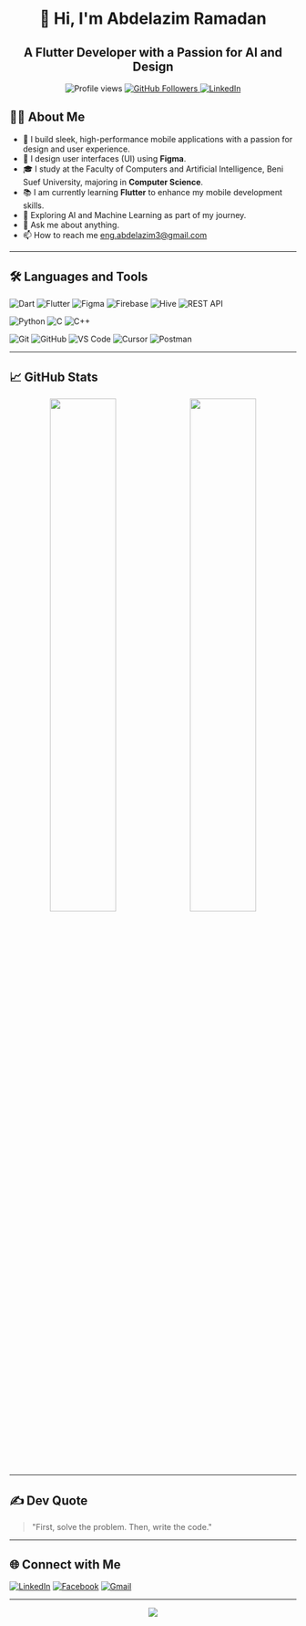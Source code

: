 <h1 align="center">👋 Hi, I'm Abdelazim Ramadan</h1>
<h2 align="center">A Flutter Developer with a Passion for AI and Design</h2>
<p align="center">
  <!-- Profile Views -->
  <img src="https://komarev.com/ghpvc/?username=azimramadan&label=🔥+Profile+Views&color=ff4500&style=for-the-badge" alt="Profile views" />
  
  <!-- Followers -->
  <a href="https://github.com/azimramadan">
    <img src="https://img.shields.io/github/followers/azimramadan?label=Follow&style=for-the-badge&logo=github&logoColor=white&color=181717" alt="GitHub Followers">
  </a>
  
  <!-- LinkedIn -->
  <a href="https://www.linkedin.com/in/azimramadan/">
    <img src="https://img.shields.io/badge/Connect-LinkedIn-blue?style=for-the-badge&logo=linkedin&logoColor=white" alt="LinkedIn">
  </a>
</p>



## 🙋‍♂️ About Me
- 📱 I build sleek, high-performance mobile applications with a passion for design and user experience.
- 🎨 I design user interfaces (UI) using **Figma**.
- 🎓 I study at the Faculty of Computers and Artificial Intelligence, Beni Suef University, majoring in **Computer Science**.
- 📚 I am currently learning **Flutter** to enhance my mobile development skills.
- 🤖 Exploring AI and Machine Learning as part of my journey.
- 💬 Ask me about anything.
- 📫 How to reach me [eng.abdelazim3@gmail.com](mailto:eng.abdelazim3@gmail.com)
---
## 🛠️ Languages and Tools
![Dart](https://img.shields.io/badge/Dart-0175C2?style=for-the-badge&logo=dart&logoColor=white)
![Flutter](https://img.shields.io/badge/Flutter-02569B?style=for-the-badge&logo=flutter&logoColor=white)
![Figma](https://img.shields.io/badge/Figma-F24E1E?style=for-the-badge&logo=figma&logoColor=white)
![Firebase](https://img.shields.io/badge/Firebase-FFCA28?style=for-the-badge&logo=firebase&logoColor=black)
![Hive](https://img.shields.io/badge/Hive-FFCA28?style=for-the-badge&logo=hive&logoColor=black)
![REST API](https://img.shields.io/badge/REST-02569B?style=for-the-badge&logo=api&logoColor=white)

![Python](https://img.shields.io/badge/Python-3776AB?style=for-the-badge&logo=python&logoColor=white)
![C](https://img.shields.io/badge/C-A8B9CC?style=for-the-badge&logo=c&logoColor=black)
![C++](https://img.shields.io/badge/C++-00599C?style=for-the-badge&logo=cplusplus&logoColor=white)

![Git](https://img.shields.io/badge/Git-F05032?style=for-the-badge&logo=git&logoColor=white)
![GitHub](https://img.shields.io/badge/GitHub-181717?style=for-the-badge&logo=github&logoColor=white)
![VS Code](https://img.shields.io/badge/VS%20Code-007ACC?style=for-the-badge&logo=visual-studio-code&logoColor=white)
![Cursor](https://img.shields.io/badge/Cursor-000000?style=for-the-badge&logo=cursor&logoColor=white)
![Postman](https://img.shields.io/badge/Postman-FF6C37?style=for-the-badge&logo=postman&logoColor=white)

---

## 📈 GitHub Stats

<p align="center">
  <img width="48%" src="https://github-readme-stats.vercel.app/api/top-langs/?username=azimramadan&layout=compact&theme=radical" />
  <img width="48%" src="https://github-readme-streak-stats.herokuapp.com?user=azimramadan&theme=radical" />
</p>


---
## ✍️ Dev Quote
> "First, solve the problem. Then, write the code."
----
## 🌐 Connect with Me

[![LinkedIn](https://img.shields.io/badge/LinkedIn-0A66C2?style=for-the-badge&logo=linkedin&logoColor=white)](https://www.linkedin.com/in/azimramadan/)
[![Facebook](https://img.shields.io/badge/Facebook-1877F2?style=for-the-badge&logo=facebook&logoColor=white)](https://www.facebook.com/share/19QZRVd1ZK/?mibextid=qi2Omg)
[![Gmail](https://img.shields.io/badge/Email-D14836?style=for-the-badge&logo=gmail&logoColor=white)](mailto:eng.abdelazim@gmail.com)

---
<p align="center"> <img src="https://readme-typing-svg.herokuapp.com?size=24&duration=4000&color=00BFFF&center=true&vCenter=true&width=600&lines=🚀+Always+learning,+always+building.;Made+with+❤️+by+Abdelazim+Ramadan" />


